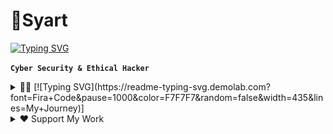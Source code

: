 # 💫Syart

[![Typing SVG](https://readme-typing-svg.demolab.com?font=&size=25&pause=1000&color=F7F7F7&random=false&width=435&lines=Hobby+Software+Developer;Dream+Job%3A+Software+Developer;Work+hard+for+my+goal)]()

**`Cyber Security & Ethical Hacker`**

<details>
<summary> 👨‍💻 [![Typing SVG](https://readme-typing-svg.demolab.com?font=Fira+Code&pause=1000&color=F7F7F7&random=false&width=435&lines=My+Journey)] </summary>
My journey into coding and cybersecurity began with a fascination for coding at the age of 11. I started learning Python and quickly mastered its fundamentals. However, my interest shifted towards cybersecurity when I was 14 years old. I pursued an apprenticeship and further education in the field. During this time, I honed my skills in areas such as penetration testing and vulnerability assessment. My dedication to cybersecurity continued to grow as I delved deeper into the field, constantly pushing myself to learn and adapt to new challenges.
</details>


<details>
<summary> ♥️ Support My Work</summary>

If you find my projects helpful or valuable, consider supporting me by donating. Your contributions help me dedicate more time and effort to create and maintain open-source projects.

### Cryptocurrency Donations:
- **Bitcoin <img src="Bitcoin.png" alt="Bitcoin" width="20" height="20">:** `soon` 
- **Ethereum <img src="Ethereum.png" alt="Ethereum" width="20" height="20">:** `soon` 
- **Solana <img src="Sol.png" alt="Solana" width="20" height="20">:** `BFciMoUU5gqLpRXvRvrQUDaVGhKW5uDwEVmzZsefRb8C`

Thank you for your generosity!
</details>

